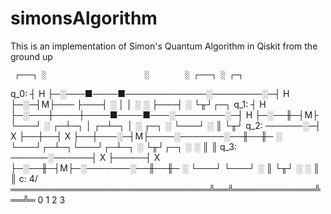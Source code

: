 # simonsAlgorithm
This is an implementation of Simon's  Quantum Algorithm in Qiskit from the ground up



     ┌───┐ ░                      ░        ░ ┌───┐ ░ ┌─┐   
q_0: ┤ H ├─░───■────■─────────────░────────░─┤ H ├─░─┤M├───
     ├───┤ ░   │    │             ░        ░ ├───┤ ░ └╥┘┌─┐
q_1: ┤ H ├─░───┼────┼────■────■───░────────░─┤ H ├─░──╫─┤M├
     └───┘ ░ ┌─┴─┐  │  ┌─┴─┐  │   ░ ┌─┐    ░ └───┘ ░  ║ └╥┘
q_2: ──────░─┤ X ├──┼──┤ X ├──┼───░─┤M├────░───────░──╫──╫─
           ░ └───┘┌─┴─┐└───┘┌─┴─┐ ░ └╥┘┌─┐ ░       ░  ║  ║ 
q_3: ──────░──────┤ X ├─────┤ X ├─░──╫─┤M├─░───────░──╫──╫─
           ░      └───┘     └───┘ ░  ║ └╥┘ ░       ░  ║  ║ 
c: 4/════════════════════════════════╩══╩═════════════╩══╩═
                                     0  1             2  3 
